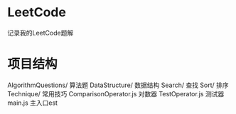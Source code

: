 # LeetCode
记录我的LeetCode题解

# 项目结构
AlgorithmQuestions/     算法题
DataStructure/  数据结构
Search/         查找
Sort/           排序
Technique/      常用技巧
ComparisonOperator.js    对数器
TestOperator.js    测试器
main.js         主入口est